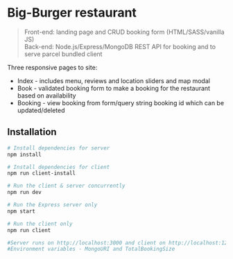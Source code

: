 # Big-Burger restaurant

> Front-end: landing page and CRUD booking form (HTML/SASS/vanilla JS) <br> Back-end: Node.js/Express/MongoDB REST API for booking and to serve parcel bundled client

Three responsive pages to site:
- Index - includes menu, reviews and location sliders and map modal
- Book - validated booking form to make a booking for the restaurant based on availability
- Booking - view booking from form/query string booking id which can be updated/deleted 

## Installation
``` bash
# Install dependencies for server
npm install

# Install dependencies for client
npm run client-install

# Run the client & server concurrently 
npm run dev

# Run the Express server only
npm start

# Run the client only
npm run client

#Server runs on http://localhost:3000 and client on http://localhost:1234
#Environment variables - MongoURI and TotalBookingSize
```
